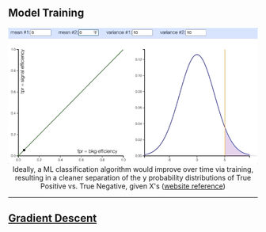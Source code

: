 ## Model Training

<p align="center"><img src="./images/prob_distribution_and_ROC.gif" width="600px"><br/>Ideally, a ML classification algorithm would improve over time via training, resulting in a cleaner separation of the y probability distributions of True Positive vs. True Negative, given X's (<a href="http://arogozhnikov.github.io/2015/10/05/roc-curve.html">website reference</a>)</p>

<hr>

## <a href="./gradient_descent">Gradient Descent</a>
